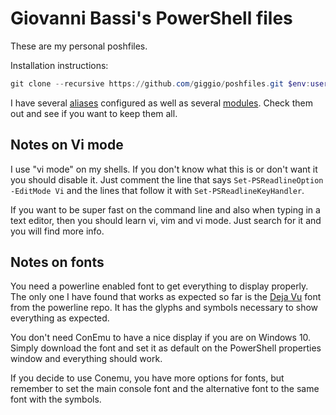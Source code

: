 # Giovanni Bassi's PowerShell files

These are my personal poshfiles.

Installation instructions:

````powershell
git clone --recursive https://github.com/giggio/poshfiles.git $env:userprofile\Documents\WindowsPowerShell
````

I have several [aliases](https://github.com/giggio/poshfiles/blob/master/Microsoft.PowerShell_profile.ps1) configured
as well as several [modules](https://github.com/giggio/poshfiles/tree/master/Modules).
Check them out and see if you want to keep them all.


## Notes on Vi mode

I use "vi mode" on my shells. If you don't know what this is or don't want it
you should disable it. Just comment the line that says `Set-PSReadlineOption
-EditMode Vi` and the lines that follow it with `Set-PSReadlineKeyHandler`.

If you want to be super fast on the command line and also when typing in a text
editor, then you should learn vi, vim and vi mode. Just search for it and you
will find more info.

## Notes on fonts
You need a powerline enabled font to get everything to display properly. The only one I have found
that works as expected so far is the
[Deja Vu](https://github.com/powerline/fonts/blob/master/DejaVuSansMono/DejaVu%20Sans%20Mono%20for%20Powerline.ttf)
font from the powerline repo. It has the glyphs and symbols necessary to show everything as expected.

You don't need ConEmu to have a nice display if you are on Windows 10. Simply download the font
and set it as default on the PowerShell properties window and everything should work.

If you decide to use Conemu, you have more options for fonts, but remember to set the main console font
and the alternative font to the same font with the symbols.
